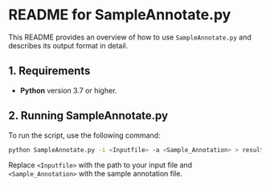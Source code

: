 # README for SampleAnnotate.py

This README provides an overview of how to use `SampleAnnotate.py` and describes its output format in detail.

## 1. Requirements
- **Python** version 3.7 or higher.

## 2. Running SampleAnnotate.py

To run the script, use the following command:

```bash
python SampleAnnotate.py -i <Inputfile> -a <Sample_Annotation> > result.txt
```

Replace `<Inputfile>` with the path to your input file and `<Sample_Annotation>` with the sample annotation file.
